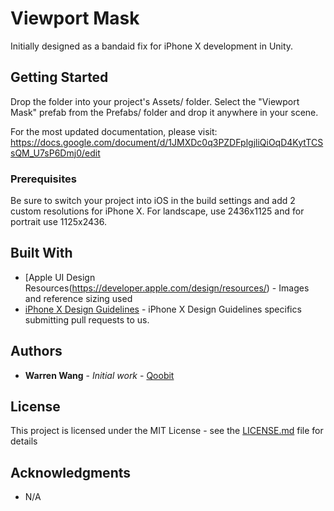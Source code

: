 # Viewport Mask

Initially designed as a bandaid fix for iPhone X development in Unity.

## Getting Started

Drop the folder into your project's Assets/ folder. Select the "Viewport Mask" prefab from the Prefabs/ folder and drop it anywhere in your scene.

For the most updated documentation, please visit:
https://docs.google.com/document/d/1JMXDc0q3PZDFplgjliQiOqD4KytTCSsQM_U7sP6Dmj0/edit

### Prerequisites

Be sure to switch your project into iOS in the build settings and add 2 custom resolutions for iPhone X. For landscape, use 2436x1125 and for portrait use 1125x2436.

## Built With

* [Apple UI Design Resources(https://developer.apple.com/design/resources/) - Images and reference sizing used
* [iPhone X Design Guidelines](https://developer.apple.com/ios/human-interface-guidelines/overview/iphone-x/) - iPhone X Design Guidelines specifics
submitting pull requests to us.


## Authors

* **Warren Wang** - *Initial work* - [Qoobit](https://qoobit.com)


## License

This project is licensed under the MIT License - see the [LICENSE.md](LICENSE.md) file for details

## Acknowledgments

* N/A

